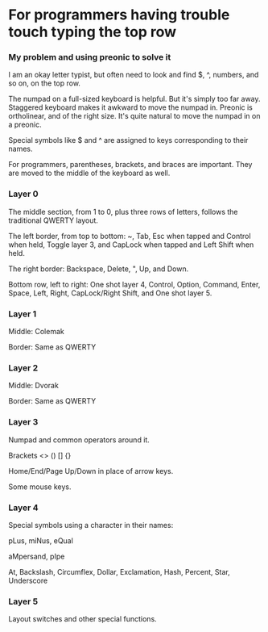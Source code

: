 # For programmers having trouble touch typing the top row

### My problem and using preonic to solve it

I am an okay letter typist, but often need to look and find $, ^, numbers, and so on, on the top row.

The numpad on a full-sized keyboard is helpful.  But it's simply too far away.  Staggered keyboard makes it awkward to move the numpad in.  Preonic is ortholinear, and of the right size.  It's quite natural to move the numpad in on a preonic.

Special symbols like $ and ^ are assigned to keys corresponding to their names.

For programmers, parentheses, brackets, and braces are important.  They are moved to the middle of the keyboard as well.

### Layer 0

The middle section, from 1 to 0, plus three rows of letters, follows the traditional QWERTY layout.

The left border, from top to bottom: ~, Tab, Esc when tapped and Control when held, Toggle layer 3, and CapLock when tapped and Left Shift when held.

The right border: Backspace, Delete, ", Up, and Down.

Bottom row, left to right: One shot layer 4, Control, Option, Command, Enter, Space, Left, Right, CapLock/Right Shift, and One shot layer 5.

### Layer 1

Middle: Colemak

Border: Same as QWERTY

### Layer 2

Middle: Dvorak

Border: Same as QWERTY

### Layer 3

Numpad and common operators around it.

Brackets <> () [] {}

Home/End/Page Up/Down in place of arrow keys.

Some mouse keys.

### Layer 4

Special symbols using a character in their names:

pLus, miNus, eQual

aMpersand, pIpe

At, Backslash, Circumflex, Dollar, Exclamation, Hash, Percent, Star, Underscore

### Layer 5

Layout switches and other special functions.
